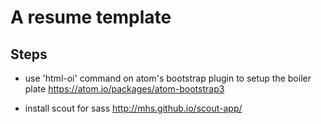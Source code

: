 # A resume template

## Steps
+ use 'html-oi' command on atom's bootstrap plugin to setup the boiler plate https://atom.io/packages/atom-bootstrap3

+ install scout for sass http://mhs.github.io/scout-app/
